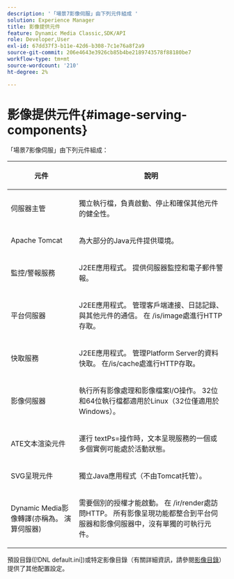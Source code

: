 ```yaml
---
description: '「場景7影像伺服」由下列元件組成 '
solution: Experience Manager
title: 影像提供元件
feature: Dynamic Media Classic,SDK/API
role: Developer,User
exl-id: 67dd37f3-b11e-42d6-b308-7c1e76a8f2a9
source-git-commit: 206e4643e3926cb85b4be2189743578f88180be7
workflow-type: tm+mt
source-wordcount: '210'
ht-degree: 2%

---
```


# 影像提供元件{#image-serving-components}

「場景7影像伺服」由下列元件組成：

<table id="table_534AF33FE5C4453EACAE0DF35E8E3B63"> 
 <thead> 
  <tr> 
   <th colname="col1" class="entry"> <p>元件 </p> </th> 
   <th colname="col2" class="entry"> <p>說明 </p> </th> 
  </tr>
 </thead>
 <tbody> 
  <tr> 
   <td colname="col1"> <p>伺服器主管 </p> </td> 
   <td colname="col2"> <p>獨立執行檔，負責啟動、停止和確保其他元件的健全性。 </p> </td> 
  </tr> 
  <tr> 
   <td colname="col1"> <p>Apache Tomcat </p> </td> 
   <td colname="col2"> <p>為大部分的Java元件提供環境。 </p> </td> 
  </tr> 
  <tr> 
   <td colname="col1"> <p>監控/警報服務 </p> </td> 
   <td colname="col2"> <p>J2EE應用程式。 提供伺服器監控和電子郵件警報。 </p> </td> 
  </tr> 
  <tr> 
   <td colname="col1"> <p>平台伺服器 </p> </td> 
   <td colname="col2"> <p>J2EE應用程式。 管理客戶端連接、日誌記錄、與其他元件的通信。 在<span class="filepath"> /is/image</span>處進行HTTP存取。 </p> </td> 
  </tr> 
  <tr> 
   <td colname="col1"> <p>快取服務 </p> </td> 
   <td colname="col2"> <p>J2EE應用程式。 管理Platform Server的資料快取。 在/is/cache處進行HTTP存取。 </p> </td> 
  </tr> 
  <tr> 
   <td colname="col1"> <p>影像伺服器 </p> </td> 
   <td colname="col2"> <p>執行所有影像處理和影像檔案I/O操作。 32位和64位執行檔都適用於Linux（32位僅適用於Windows）。 </p> </td> 
  </tr> 
  <tr> 
   <td colname="col1"> <p>ATE文本渲染元件 </p> </td> 
   <td colname="col2"> <p>運行<span class="codeph"> textPs=</span>操作時，文本呈現服務的一個或多個實例可能處於活動狀態。 </p> </td> 
  </tr> 
  <tr> 
   <td colname="col1"> <p>SVG呈現元件 </p> </td> 
   <td colname="col2"> <p>獨立Java應用程式（不由Tomcat托管）。 </p> </td> 
  </tr> 
  <tr> 
   <td colname="col1"> <p>Dynamic Media影像轉譯(亦稱為。 演算伺服器) </p> </td> 
   <td colname="col2"> <p>需要個別的授權才能啟動。 在<span class="filepath"> /ir/render</span>處訪問HTTP。 所有影像呈現功能都整合到平台伺服器和影像伺服器中，沒有單獨的可執行元件。 </p> </td> 
  </tr> 
 </tbody> 
</table>

預設目錄([!DNL default.ini])或特定影像目錄（有關詳細資訊，請參閱[影像目錄](../../is-api/image-catalog/image-serving-api-ref/c-image-catalog-reference/c-overview/c-overview.md#concept-9ce2b6a133de45f783e95cabc5810ac3)）提供了其他配置設定。
